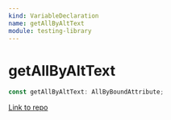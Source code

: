 ```yaml
---
kind: VariableDeclaration
name: getAllByAltText
module: testing-library
---
```


# getAllByAltText

```ts
const getAllByAltText: AllByBoundAttribute;
```

[Link to repo](https://github.com/testing-library/angular-testing-library/blob/master/node_modules/@testing-library/dom/types/queries.d.ts#L111-L111)
